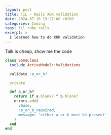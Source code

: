 ```yaml
---
layout: post
title: TIL - Rails XOR validation
date: 2024-07-10 19:27:00 +0200
categories: Coding
tags: til ruby rails
excerpt: >
  I learned how to do XOR validation
---
```


Talk is cheap, show me the code

```ruby
class SomeClass
  include ActiveModel::Validations

  validate :a_or_b?

  private

  def a_or_b?
    return if a.blank? ^ b.blank?
    errors.add(
      :base,
      :a_or_b_required,
      message: 'either a or b must be present'
    )
  end
end
```
